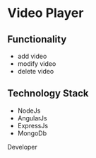 # Video Player 


## Functionality 

- add video 
- modify video 
- delete video 

## Technology Stack 

- NodeJs
- AngularJs
- ExpressJs
- MongoDb

Developer

